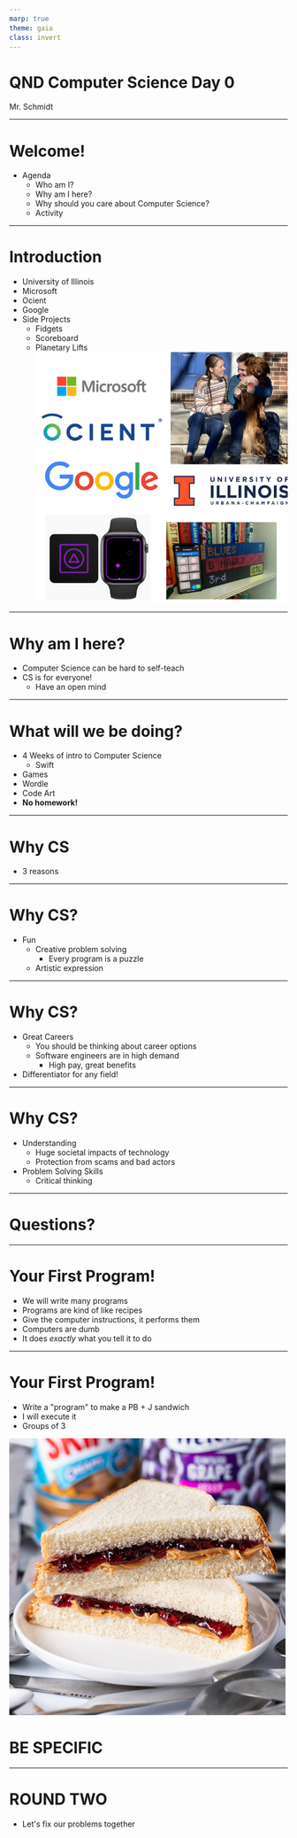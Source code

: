 ```yaml
---
marp: true
theme: gaia
class: invert
---
```


# QND Computer Science Day 0
Mr. Schmidt

--- 

# Welcome!

- Agenda
    - Who am I?
    - Why am I here?
    - Why should you care about Computer Science?
    - Activity

---

# Introduction

- University of Illinois
- Microsoft
- Ocient
- Google
- Side Projects
    - Fidgets
    - Scoreboard
    - Planetary Lifts
![bg right w:500](../assets/collage.png)

---

# Why am I here?

- Computer Science can be hard to self-teach
- CS is for everyone!
    - Have an open mind

<!-- -->
<!-- Computer science can be really hard to self-teach -->

<!-- When I pitched this class, originally it was just for students who wished to learn about CS -->

---

# What will we be doing?

- 4 Weeks of intro to Computer Science
    - Swift
- Games
- Wordle
- Code Art
- **No homework!**


---

# Why CS

- 3 reasons

---

# Why CS? 

- Fun
    - Creative problem solving
        - Every program is a puzzle
    - Artistic expression


---
# Why CS?

- Great Careers
    - You should be thinking about career options
    - Software engineers are in high demand
        - High pay, great benefits
- Differentiator for any field!

---

# Why CS?

- Understanding
    - Huge societal impacts of technology
    - Protection from scams and bad actors
- Problem Solving Skills
    - Critical thinking

<!-- -->
<!-- Even if you're not a computer person or a science person, you might find you enjoy the problem solving aspects! -->

---

# Questions?

<!-- -->
<!-- Any questions on what we're doing? -->
<!-- What's my role at Google like? -->
<!-- What are my hot takes on recent technology developments -->
<!-- How did I know that Software Engineering was right for me? -->

---

# Your First Program!

- We will write many programs
- Programs are kind of like recipes
- Give the computer instructions, it performs them
- Computers are dumb
- It does *exactly* what you tell it to do

--- 

# Your First Program!

- Write a "program" to make a PB + J sandwich
- I will execute it
- Groups of 3

![bg right w:500](../assets/pbj.png)

# BE SPECIFIC

---

# ROUND TWO

- Let's fix our problems together